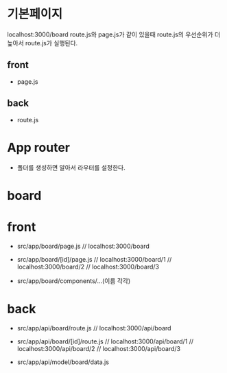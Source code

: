 # 기본페이지
localhost:3000/board
route.js와 page.js가 같이 있을때
route.js의 우선순위가 더 높아서 route.js가 실행된다.


## front
- page.js

## back
- route.js

# App router
- 폴더를 생성하면 알아서 라우터를 설정한다.

# board

# front
- src/app/board/page.js
// localhost:3000/board

- src/app/board/[id]/page.js
// localhost:3000/board/1
// localhost:3000/board/2
// localhost:3000/board/3

- src/app/board/components/...(이름 각각)

# back
- src/app/api/board/route.js
// localhost:3000/api/board

- src/app/api/board/[id]/route.js
// localhost:3000/api/board/1
// localhost:3000/api/board/2
// localhost:3000/api/board/3


- src/app/api/model/board/data.js
